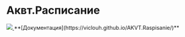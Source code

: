 # Аквт.Расписание 
<a href = "https://github.com/Viclouh/AKVT.Raspisanie/graphs/contributors">
  <img src = "https://contrib.rocks/image?repo=Viclouh/AKVT.Raspisanie"/>
</a>
**[Документация](https://viclouh.github.io/AKVT.Raspisanie/)**
